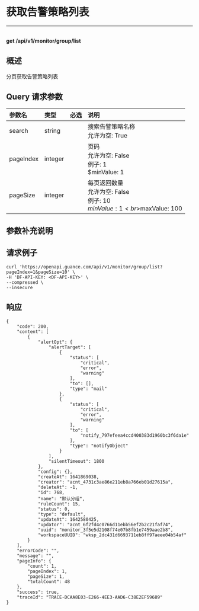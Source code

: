 # 获取告警策略列表

---

<br />**get /api/v1/monitor/group/list**

## 概述
分页获取告警策略列表




## Query 请求参数

| 参数名        | 类型     | 必选   | 说明              |
|:-----------|:-------|:-----|:----------------|
| search | string |  | 搜索告警策略名称<br>允许为空: True <br> |
| pageIndex | integer |  | 页码<br>允许为空: False <br>例子: 1 <br>$minValue: 1 <br> |
| pageSize | integer |  | 每页返回数量<br>允许为空: False <br>例子: 10 <br>$minValue: 1 <br>$maxValue: 100 <br> |

## 参数补充说明





## 请求例子
```shell
curl 'https://openapi.guance.com/api/v1/monitor/group/list?pageIndex=1&pageSize=10' \
-H 'DF-API-KEY: <DF-API-KEY>' \
--compressed \
--insecure
```




## 响应
```shell
{
    "code": 200,
    "content": [
        {
            "alertOpt": {
                "alertTarget": [
                    {
                        "status": [
                            "critical",
                            "error",
                            "warning"
                        ],
                        "to": [],
                        "type": "mail"
                    },
                    {
                        "status": [
                            "critical",
                            "error",
                            "warning"
                        ],
                        "to": [
                            "notify_797efeea4ccd400383d1960bc3f6da1e"
                        ],
                        "type": "notifyObject"
                    }
                ],
                "silentTimeout": 1800
            },
            "config": {},
            "createAt": 1641869038,
            "creator": "acnt_4731c3ae86e211eb8a766eb01d27615a",
            "deleteAt": -1,
            "id": 768,
            "name": "默认分组",
            "ruleCount": 15,
            "status": 0,
            "type": "default",
            "updateAt": 1642580425,
            "updator": "acnt_6f2fd4c0766d11ebb56ef2b2c21faf74",
            "uuid": "monitor_3f5e5d2108f74e07b8fb1e7459aae2b8",
            "workspaceUUID": "wksp_2dc431d6693711eb8ff97aeee04b54af"
        }
    ],
    "errorCode": "",
    "message": "",
    "pageInfo": {
        "count": 1,
        "pageIndex": 1,
        "pageSize": 1,
        "totalCount": 48
    },
    "success": true,
    "traceId": "TRACE-DCAA8E03-E266-4EE3-AAD6-C38E2EF59689"
} 
```





